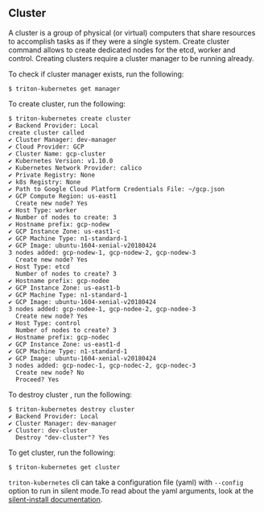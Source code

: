 ## Cluster

A cluster is a group of physical (or virtual) computers that share resources to accomplish tasks as if they were a single system. 
Create cluster command allows to create dedicated nodes for the etcd, worker and control. Creating clusters require a cluster manager to be running already.

To check if cluster manager exists, run the following:

```
$ triton-kubernetes get manager
```

To create cluster, run the following:

```
$ triton-kubernetes create cluster
✔ Backend Provider: Local
create cluster called
✔ Cluster Manager: dev-manager
✔ Cloud Provider: GCP
✔ Cluster Name: gcp-cluster
✔ Kubernetes Version: v1.10.0
✔ Kubernetes Network Provider: calico
✔ Private Registry: None
✔ k8s Registry: None
✔ Path to Google Cloud Platform Credentials File: ~/gcp.json
✔ GCP Compute Region: us-east1
  Create new node? Yes
✔ Host Type: worker
✔ Number of nodes to create: 3
✔ Hostname prefix: gcp-nodew
✔ GCP Instance Zone: us-east1-c
✔ GCP Machine Type: n1-standard-1
✔ GCP Image: ubuntu-1604-xenial-v20180424
3 nodes added: gcp-nodew-1, gcp-nodew-2, gcp-nodew-3
  Create new node? Yes
✔ Host Type: etcd
  Number of nodes to create? 3
✔ Hostname prefix: gcp-nodee
✔ GCP Instance Zone: us-east1-b
✔ GCP Machine Type: n1-standard-1
✔ GCP Image: ubuntu-1604-xenial-v20180424
3 nodes added: gcp-nodee-1, gcp-nodee-2, gcp-nodee-3
  Create new node? Yes
✔ Host Type: control
  Number of nodes to create? 3
✔ Hostname prefix: gcp-nodec
✔ GCP Instance Zone: us-east1-d
✔ GCP Machine Type: n1-standard-1
✔ GCP Image: ubuntu-1604-xenial-v20180424
3 nodes added: gcp-nodec-1, gcp-nodec-2, gcp-nodec-3
  Create new node? No
  Proceed? Yes
```
To destroy cluster , run the following:

```
$ triton-kubernetes destroy cluster
✔ Backend Provider: Local
✔ Cluster Manager: dev-manager
✔ Cluster: dev-cluster
  Destroy "dev-cluster"? Yes
```

To get cluster, run the following:

```
$ triton-kubernetes get cluster
```


`triton-kubernetes` cli can take a configuration file (yaml) with `--config` option to run in silent mode.To read about the yaml arguments, look at the [silent-install documentation](https://github.com/joyent/triton-kubernetes/tree/master/docs/guide/silent-install-yaml.md).